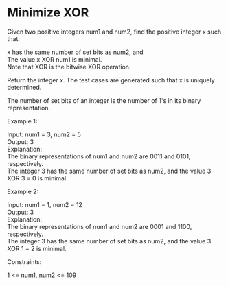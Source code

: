 # Minimize XOR

Given two positive integers num1 and num2, find the positive integer x such that:

x has the same number of set bits as num2, and\
The value x XOR num1 is minimal.\
Note that XOR is the bitwise XOR operation.

Return the integer x. The test cases are generated such that x is uniquely determined.

The number of set bits of an integer is the number of 1's in its binary representation.

Example 1:

Input: num1 = 3, num2 = 5\
Output: 3\
Explanation:\
The binary representations of num1 and num2 are 0011 and 0101, respectively.\
The integer 3 has the same number of set bits as num2, and the value 3 XOR 3 = 0 is minimal.

Example 2:

Input: num1 = 1, num2 = 12\
Output: 3\
Explanation:\
The binary representations of num1 and num2 are 0001 and 1100, respectively.\
The integer 3 has the same number of set bits as num2, and the value 3 XOR 1 = 2 is minimal.

Constraints:

1 <= num1, num2 <= 109